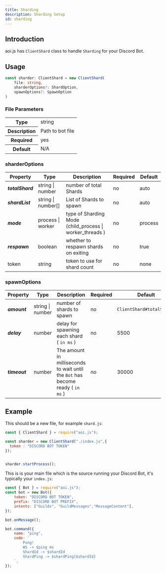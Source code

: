 ```yaml
---
title: Sharding
description: Sharding Setup
id: sharding
---
```


## Introduction

aoi.js has `ClientShard` class to handle `Sharding` for your Discord Bot.

## Usage

```ts
const sharder: ClientShard = new ClientShard(
    file: string,
    sharderOptions?: ShardOption,
    spawnOptions?: SpawnOption
)
```

### File Parameters

<table>
  <tr>
    <th>Type</th>
    <td>string</td>
  </tr>
  <tr>
    <th>Description</th>
    <td>Path to bot file</td>
  </tr>
    <tr>
    <th>Required</th>
    <td>yes</td>
  </tr>
  <tr>
    <th>Default</th>
    <td>N/A</td>
  </tr>
</table>

### sharderOptions

| Property         | Type               | Description                                              | Required | Default |
| ---------------- | ------------------ | -------------------------------------------------------- | -------- | ------- |
| **_totalShard_** | string \| number   | number of total Shards                                   | no       | auto    |
| **_shardList_**  | string \| number[] | List of Shards to spawn                                  | no       | auto    |
| **_mode_**       | process \| worker  | type of Sharding Mode (child_process \| worker_threads ) | no       | process |
| **_respawn_**    | boolean            | whether to respawn shards on exiting                     | no       | true    |
| token            | string             | token to use for shard count                             | no       | none    |

### spawnOptions

| Property      | Type             | Description                                                                     | Required | Default                   |
| ------------- | ---------------- | ------------------------------------------------------------------------------- | -------- | ------------------------- |
| **_amount_**  | string \| number | number of shards to spawn                                                       | no       | `ClientShard#totalShards` |
| **_delay_**   | number           | delay for spawning each shard ( `in ms` )                                       | no       | 5500                      |
| **_timeout_** | number           | The amount in milliseconds to wait until the `Bot` has become ready ( `in ms` ) | no       | 30000                     |

## Example

This should be a new file, for example `shard.js`:

```js
const { ClientShard } = require("aoi.js");

const sharder = new ClientShard("./index.js",{
  token : "DISCORD BOT TOKEN"
});


sharder.startProcess();
```

This is is your main file which is the source running your Discord Bot, it's typically your `index.js`:

```js
const { Bot } = require("aoi.js");
const bot = new Bot({
    token: "DISCORD BOT TOKEN",
    prefix: "DISCORD BOT PREFIX",
    intents: ["Guilds", "GuildMessages","MessageContent"],
});

bot.onMessage();

bot.command({
    name: "ping",
    code: `
        Pong!
        WS -> $ping ms
        ShardId -> $shardId
        ShardPing -> $shardPing[$shardId]
    `,
});
```
